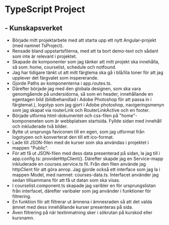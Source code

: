 # TypeScript Project
## - Kunskapsverket

- Började mitt projektarbete med att starta upp ett nytt Angular-projekt (med namnet TsProject).
- Rensade bland uppstartsfilerna, med att ta bort demo-text och sådant som inte är relevant i projektet.
- Skapade de komponenter som jag tänker att mitt projekt ska innehålla, så som: home, courselist, schedule och notfound.
- Jag har tidigare tänkt ut att mitt färgtema ska gå i blå/lila toner för att jag upplever det färgvalet som inspererande. 
- Gjorde Paths av komponenterna i app.routes.ts.
- Därefter började jag med den globala designen, som ska vara genomgående på undersidorna, så som en header, innehållande en egentagen bild (bildbehandlad i Adobe Photoshop för att passa in i färgtemat.), logotyp som jag gjort i Adobe photoshop, navigeringsmenyn som jag skapat via routerLink och RouterLinkActive och en footer. 
- Började utforma html-dokumentet och css-filen på "home"-komponeneten som är webbplatsen startsida. Fyllde sidan med innehåll och inkluderade två bilder. 
- Bytte ut ursprungs faviconen till en egen, som jag utformat från logotypen och konverterat den till ett ico-format.
- Lade till JSON-filen med de kurser som ska användas i projektet i mappen "Public". 
- För att få ut JSON-filen med dess data presenterad på sidan, la jag till i app.config.ts: provideHttpClient(). Därefter skapde jag en Service-mapp inkluderade en courses.service.ts fil. Från den filen använde jag httpClient för att göra anrop. Jag gjorde också ett interface som jag la i mappen Model, med namnet: courses-data.ts. Interfacet använder jag sedan tillsammans för att få ut datan som ska visas. 
- I courselist.component.ts skapade jag varibler en för ursprungslistan från interfacet, därefter varibaler som jag använder i funktioner för filtrering. 
- En funktion för att filtrerar ut ämnena i ämnesraden så att det valda ämnet med dess innehållande kurser presenteras på sida. 
- Även filtrering på när textinmatning sker i sökrutan på kurskod eller kursnamn. 